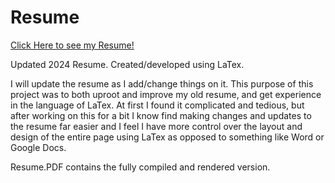 # Resume

[Click Here to see my Resume!](https://github.com/hishamissa/Resume/blob/main/Resume.pdf)

Updated 2024 Resume. Created/developed using LaTex. 

I will update the resume as I add/change things on it. This purpose of this project was to both uproot and improve my old resume, and get experience in the language of LaTex. At first I found it complicated and tedious, but after working on this for a bit I know find making changes and updates to the resume far easier and I feel I have more control over the layout and design of the entire page using LaTex as opposed to something like Word or Google Docs. 

Resume.PDF contains the fully compiled and rendered version.

